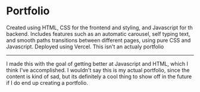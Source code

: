 # Portfolio

Created using HTML, CSS for the frontend and styling, and Javascript for th backend. Includes features such as an automatic carousel, self typing text, and smooth paths transitions between different pages, using pure CSS and Javascript. Deployed using Vercel.
This isn't an actualy portfolio

---

I made this with the goal of getting better at Javascript and HTML, which I think I've accomplished. I wouldn't say this is my actual portfolio, since the content is kind of sad, but its definitely a cool thing to show off in the future if I do end up creating a portfolio. 
